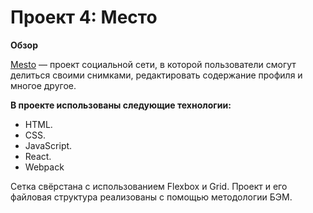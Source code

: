 # Проект 4: Место

**Обзор**

[Mesto](https://partycoxx.github.io/mesto-react/) — проект социальной сети, в которой пользователи смогут делиться своими снимками, редактировать содержание профиля и многое другое.  

**В проекте использованы следующие технологии:**
- HTML.
- CSS.
- JavaScript.
- React.
- Webpack

Сетка свёрстана с использованием Flexbox и Grid.
Проект и его файловая структура реализованы с помощью методологии БЭМ.